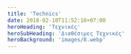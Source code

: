 ```yaml
---
title: 'Technics'
date: 2018-02-10T11:52:18+07:00
heroHeading: 'Τεχνικές'
heroSubHeading: 'Διαθέσιμες Τεχνικές'
heroBackground: 'images/8.webp'
---
```

